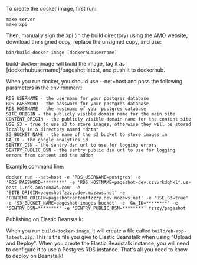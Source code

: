 To create the docker image, first run:

    make server
    make xpi

Then, manually sign the xpi (in the build directory) using the AMO website, download the signed copy, replace the unsigned copy, and use:

    bin/build-docker-image [dockerhubusername]

build-docker-image will build the image, tag it as [dockerhubusername]/pageshot:latest, and push it to dockerhub.

When you run docker, you should use --net=host and pass the following parameters in the environment:

    RDS_USERNAME - the username for your postgres database
    RDS_PASSWORD - the password for your postgres database
    RDS_HOSTNAME - the hostname of your postgres database
    SITE_ORIGIN - the publicly visible domain name for the main site
    CONTENT_ORIGIN - the publicly visible domain name for the content site
    USE_S3 - true to use s3 to store images, otherwise they will be stored locally in a directory named "data"
    S3_BUCKET_NAME - the name of the s3 bucket to store images in
    GA_ID - the google analytics id
    SENTRY_DSN - the sentry dsn url to use for logging errors
    SENTRY_PUBLIC_DSN - the sentry public dsn url to use for logging errors from content and the addon

Example command line:

    docker run --net=host -e 'RDS_USERNAME=postgres' -e 'RDS_PASSWORD=********' -e 'RDS_HOSTNAME=pageshot-dev.czvvrkdqhklf.us-east-1.rds.amazonaws.com' -e 'SITE_ORIGIN=pageshotfzzzy.dev.mozaws.net' -e 'CONTENT_ORIGIN=pageshotcontentfzzzy.dev.mozaws.net' -e 'USE_S3=true' -e 'S3_BUCKET_NAME=pageshot-images-bucket' -e 'GA_ID=********' -e 'SENTRY_DSN=********' -e 'SENTRY_PUBLIC_DSN=********' fzzzy/pageshot

Publishing on Elastic Beanstalk:

When you run `build-docker-image`, it will create a file called `build/eb-app-latest.zip`. This is the file you give to Elastic Beanstalk when using "Upload and Deploy". When you create the Elastic Beanstalk instance, you will need to configure it to use a Postgres RDS instance. That's all you need to know to deploy on Beanstalk!
